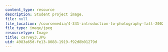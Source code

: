 ```yaml
---
content_type: resource
description: Student project image.
file: null
file_location: /coursemedia/4-341-introduction-to-photography-fall-2002/4983a65dfe1380881919f92d8b01279d_carvey3.JPG
file_type: image/jpeg
resourcetype: Image
title: carvey3.JPG
uid: 4983a65d-fe13-8088-1919-f92d8b01279d
---
```

